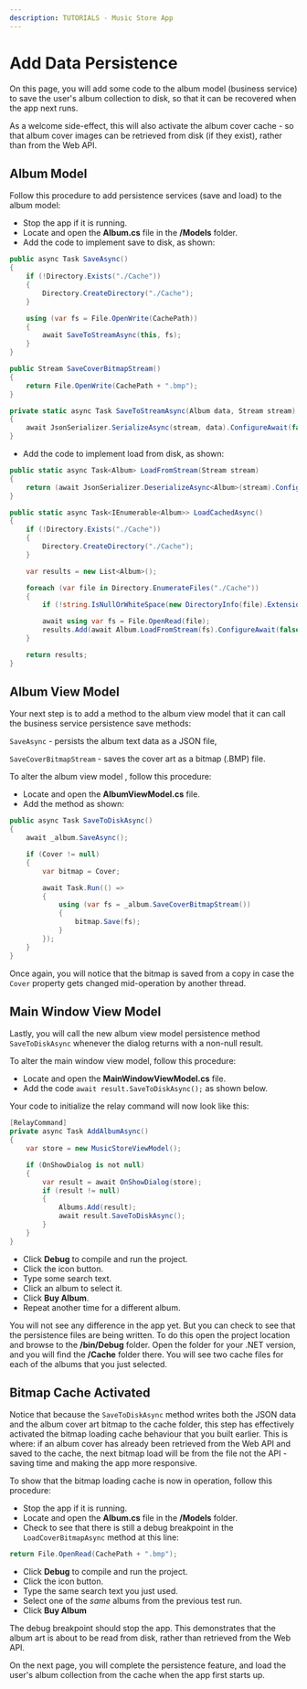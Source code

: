 ```yaml
---
description: TUTORIALS - Music Store App
---
```


# Add Data Persistence

On this page, you will add some code to the album model (business service) to save the user's album collection to disk, so that it can be recovered when the app next runs.

As a welcome side-effect, this will also activate the album cover cache - so that album cover images can be retrieved from disk (if they exist), rather than from the Web API.

## Album Model 

Follow this procedure to add persistence services (save and load) to the album model:

- Stop the app if it is running.
- Locate and open the **Album.cs** file in the **/Models** folder.
- Add the code to implement save to disk, as shown:

```csharp
public async Task SaveAsync()
{
    if (!Directory.Exists("./Cache"))
    {
        Directory.CreateDirectory("./Cache");
    }

    using (var fs = File.OpenWrite(CachePath))
    {
        await SaveToStreamAsync(this, fs);
    }
}

public Stream SaveCoverBitmapStream()
{
    return File.OpenWrite(CachePath + ".bmp");
}

private static async Task SaveToStreamAsync(Album data, Stream stream)
{
    await JsonSerializer.SerializeAsync(stream, data).ConfigureAwait(false);
}
```

- Add the code to implement load from disk, as shown:

```csharp
public static async Task<Album> LoadFromStream(Stream stream)
{
    return (await JsonSerializer.DeserializeAsync<Album>(stream).ConfigureAwait(false))!;
}

public static async Task<IEnumerable<Album>> LoadCachedAsync()
{
    if (!Directory.Exists("./Cache"))
    {
        Directory.CreateDirectory("./Cache");
    }

    var results = new List<Album>();

    foreach (var file in Directory.EnumerateFiles("./Cache"))
    {
        if (!string.IsNullOrWhiteSpace(new DirectoryInfo(file).Extension)) continue;

        await using var fs = File.OpenRead(file);
        results.Add(await Album.LoadFromStream(fs).ConfigureAwait(false));
    }

    return results;
}
```

## Album View Model

Your next step is to add a method to the album view model that it can call the business service persistence save methods:

`SaveAsync` - persists the album text data as a JSON file,

`SaveCoverBitmapStream` - saves the cover art as a bitmap (.BMP) file.

To alter the album view model , follow this procedure:

- Locate and open the **AlbumViewModel.cs** file.
- Add the method as shown:

```csharp
public async Task SaveToDiskAsync()
{
    await _album.SaveAsync();

    if (Cover != null)
    {
        var bitmap = Cover;

        await Task.Run(() =>
        {
            using (var fs = _album.SaveCoverBitmapStream())
            {
                bitmap.Save(fs);
            }
        });
    }
}
```

Once again, you will notice that the bitmap is saved from a copy in case the `Cover` property gets changed mid-operation by another thread.

## Main Window View Model

Lastly, you will call the new album view model persistence method `SaveToDiskAsync` whenever the dialog returns with a non-null result.

To alter the main window view model, follow this procedure:

- Locate and open the **MainWindowViewModel.cs** file.
- Add the code `await result.SaveToDiskAsync();` as shown below.

Your code to initialize the relay command will now look like this:

```csharp
[RelayCommand]
private async Task AddAlbumAsync()
{
    var store = new MusicStoreViewModel();

    if (OnShowDialog is not null)
    {
        var result = await OnShowDialog(store);
        if (result != null)
        {
            Albums.Add(result);
            await result.SaveToDiskAsync();
        }
    }
}
```

- Click **Debug** to compile and run the project.
- Click the icon button.
- Type some search text.
- Click an album to select it.
- Click **Buy Album**.
- Repeat another time for a different album.

You will not see any difference in the app yet. But you can check to see that the persistence files are being written. To do this open the project location and browse to the **/bin/Debug** folder. Open the folder for your .NET version, and you will find the **/Cache** folder there. You will see two cache files for each of the albums that you just selected.

## Bitmap Cache Activated

Notice that because the `SaveToDiskAsync` method writes both the JSON data and the album cover art bitmap to the cache folder, this step has effectively activated the bitmap loading cache behaviour that you built earlier. This is where: if an album cover has already been retrieved from the Web API and saved to the cache, the next bitmap load will be from the file not the API - saving time and making the app more responsive.

To show that the bitmap loading cache is now in operation, follow this procedure:

- Stop the app if it is running.
- Locate and open the **Album.cs** file in the **/Models** folder.
- Check to see that there is still a debug breakpoint in the `LoadCoverBitmapAsync` method at this line:

```csharp
return File.OpenRead(CachePath + ".bmp");
```

* Click **Debug** to compile and run the project.
* Click the icon button.
* Type the same search text you just used.
* Select one of the _same_ albums from the previous test run.
* Click **Buy Album**

The debug breakpoint should stop the app. This demonstrates that the album art is about to be read from disk, rather than retrieved from the Web API.

On the next page, you will complete the persistence feature, and load the user's album collection from the cache when the app first starts up.

